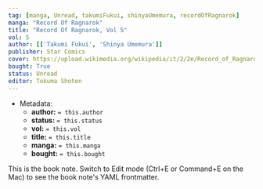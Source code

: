 ```yaml
---
tag: [manga, Unread, takumiFukui, shinyaUmemura, recordOfRagnarok]
manga: "Record Of Ragnarok"
title: "Record Of Ragnarok, Vol 5"
vol: 5
author: [['Takumi Fukui', 'Shinya Umemura']]
publisher: Star Comics
cover: https://upload.wikimedia.org/wikipedia/it/2/2e/Record_of_Ragnarok_Volume_1.jpg
bought: True
status: Unread
editor: Tokuma Shoten
---
```


- Metadata:
    - **author:** `= this.author`
    - **status:** `= this.status`
    - **vol:** `= this.vol`
    - **title:** `= this.title`
    - **manga:** `= this.manga`
    - **bought:** `= this.bought`

This is the book note. Switch to Edit mode (Ctrl+E or Command+E on the Mac) to see the book note's YAML frontmatter.